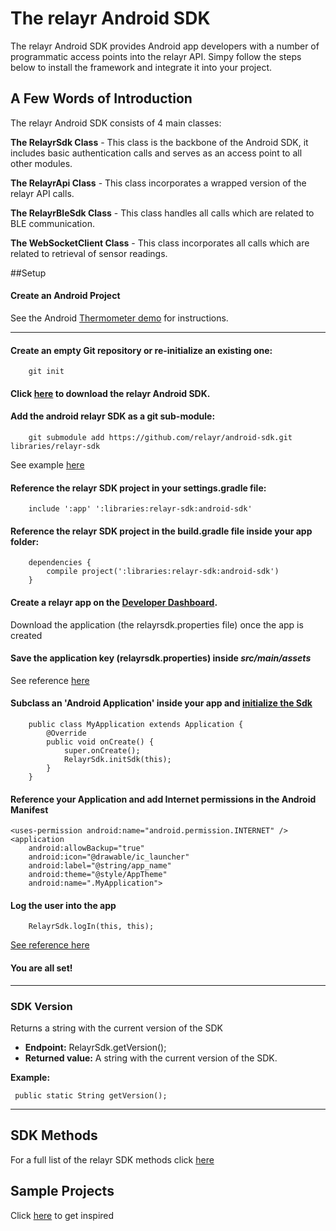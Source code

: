 # The relayr Android SDK 

The relayr Android SDK provides Android app developers with a number of programmatic access points into the relayr API. Simpy follow the steps below to install the framework and integrate it into your project. 

## A Few Words of Introduction

The relayr Android SDK consists of 4 main classes:

**The RelayrSdk Class** - This class is the backbone of the Android SDK, it includes basic authentication calls and serves as an access point to all other modules. 

**The RelayrApi Class** - This class incorporates a wrapped version of the relayr API calls.

**The RelayrBleSdk Class** - This class handles all calls which are related to BLE communication.

**The WebSocketClient Class** - This class incorporates all calls which are related to retrieval of sensor readings.

##Setup

#### Create an Android Project 
See the Android [Thermometer demo](https://github.com/relayr/android-demo-apps/commit/3e33f01c7e693e5ee0f9884dea8218731b8c9c8b) for instructions. 

----------

#### Create an empty Git repository or re-initialize an existing one:
	    
	    git init
	    
#### Click [here](https://developer.relayr.io/dashboard/sdk) to download the relayr Android SDK.

####  Add the android relayr SDK as a git sub-module: 
  
	    git submodule add https://github.com/relayr/android-sdk.git libraries/relayr-sdk

See example [here](https://github.com/relayr/android-demo-apps/commit/f2c17c6a9a20f0c0e1f12cf8c38c2afd5ed4449d) 
	   
####  Reference the relayr SDK project in your settings.gradle file: 
	    
	    include ':app' ':libraries:relayr-sdk:android-sdk'
	    
####  Reference the relayr SDK project in the build.gradle file inside your app folder:
	    
	    dependencies {
	        compile project(':libraries:relayr-sdk:android-sdk')
	    }
	    
####  Create a relayr app on the [Developer Dashboard](https://developer.relayr.io/dashboard/apps/myApps). 
Download the application (the relayrsdk.properties file)  once the app is created
 
####  Save the application key (relayrsdk.properties) inside *src/main/assets* 

See reference [here](https://github.com/relayr/android-demo-apps/commit/06b85d467fdf6300367d6d997a0f89fc3b9a184c) 
 
#### Subclass an 'Android Application' inside your app and [initialize the Sdk](https://github.com/relayr/android-demo-apps/commit/27bef2e3c588c0e2351294a7fdc6418240af4bd4)
	    
	    public class MyApplication extends Application {
	        @Override
	        public void onCreate() {
	            super.onCreate();
	            RelayrSdk.initSdk(this);
	        }
	    }
	    
####  Reference your Application and add Internet permissions in the Android Manifest
    
    <uses-permission android:name="android.permission.INTERNET" />
    <application
        android:allowBackup="true"
        android:icon="@drawable/ic_launcher"
        android:label="@string/app_name"
        android:theme="@style/AppTheme"
        android:name=".MyApplication">
    
####  Log the user into the app 
  
		RelayrSdk.logIn(this, this);

[See reference here](https://github.com/relayr/android-demo-apps/commit/19bf3578de9fd2c20e2ebab50c5a280500d411c9) 

#### You are all set!
	    
----------------------------------------
   
### SDK Version

Returns a string with the current version of the SDK

- **Endpoint:** RelayrSdk.getVersion();
- **Returned value:** A string with the current version of the SDK.

**Example:**

	 public static String getVersion();
	
-------------------------------------------------------------

## SDK Methods 

For a full list of the relayr SDK methods click [here]() 

## Sample Projects

Click [here](https://github.com/relayr/android-demo-apps) to get inspired	



